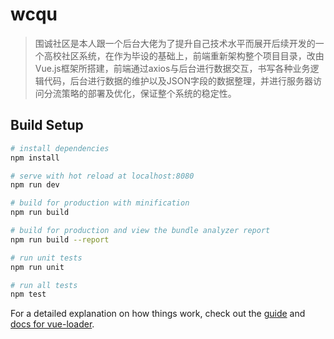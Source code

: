# wcqu

> 围诚社区是本人跟一个后台大佬为了提升自己技术水平而展开后续开发的一个高校社区系统，在作为毕设的基础上，前端重新架构整个项目目录，改由Vue.js框架所搭建，前端通过axios与后台进行数据交互，书写各种业务逻辑代码，后台进行数据的维护以及JSON字段的数据整理，并进行服务器访问分流策略的部署及优化，保证整个系统的稳定性。

## Build Setup

``` bash
# install dependencies
npm install

# serve with hot reload at localhost:8080
npm run dev

# build for production with minification
npm run build

# build for production and view the bundle analyzer report
npm run build --report

# run unit tests
npm run unit

# run all tests
npm test
```
For a detailed explanation on how things work, check out the [guide](http://vuejs-templates.github.io/webpack/) and [docs for vue-loader](http://vuejs.github.io/vue-loader).

